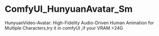 # ComfyUI_HunyuanAvatar_Sm
HunyuanVideo-Avatar: High-Fidelity Audio-Driven Human Animation for Multiple Characters,try it in comfyUI ,if your VRAM >24G
